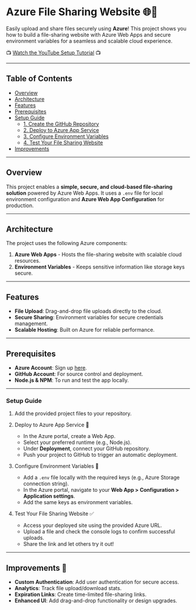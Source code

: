 # Azure File Sharing Website 🌐💾

Easily upload and share files securely using **Azure**! This project shows you how to build a file-sharing website with Azure Web Apps and secure environment variables for a seamless and scalable cloud experience.

📺 [Watch the YouTube Setup Tutorial](https://youtu.be/your-video-link) 📺

---

## Table of Contents

- [Overview](#overview)
- [Architecture](#architecture)
- [Features](#features)
- [Prerequisites](#prerequisites)
- [Setup Guide](#setup-guide)
  - [1. Create the GitHub Repository](#1-create-the-github-repository)
  - [2. Deploy to Azure App Service](#2-deploy-to-azure-app-service)
  - [3. Configure Environment Variables](#3-configure-environment-variables)
  - [4. Test Your File Sharing Website](#4-test-your-file-sharing-website)
- [Improvements](#improvements)

---

## Overview

This project enables a **simple, secure, and cloud-based file-sharing solution** powered by Azure Web Apps. It uses a `.env` file for local environment configuration and **Azure Web App Configuration** for production.

---

## Architecture

The project uses the following Azure components:

1. **Azure Web Apps** - Hosts the file-sharing website with scalable cloud resources.
2. **Environment Variables** - Keeps sensitive information like storage keys secure.

---

## Features

- **File Upload**: Drag-and-drop file uploads directly to the cloud.
- **Secure Sharing**: Environment variables for secure credentials management.
- **Scalable Hosting**: Built on Azure for reliable performance.

---

## Prerequisites

- **Azure Account**: Sign up [here](https://azure.microsoft.com/en-us/free/).
- **GitHub Account**: For source control and deployment.
- **Node.js & NPM**: To run and test the app locally.

---

### Setup Guide

1. Add the provided project files to your repository.

2. Deploy to Azure App Service 🚀

   - In the Azure portal, create a Web App.
   - Select your preferred runtime (e.g., Node.js).
   - Under **Deployment**, connect your GitHub repository.
   - Push your project to GitHub to trigger an automatic deployment.

3. Configure Environment Variables 🔐

   - Add a `.env` file locally with the required keys (e.g., Azure Storage connection string).
   - In the Azure portal, navigate to your **Web App > Configuration > Application settings**.
   - Add the same keys as environment variables.

4. Test Your File Sharing Website ✅
   - Access your deployed site using the provided Azure URL.
   - Upload a file and check the console logs to confirm successful uploads.
   - Share the link and let others try it out!

---

## Improvements 🚀

- **Custom Authentication**: Add user authentication for secure access.
- **Analytics**: Track file upload/download stats.
- **Expiration Links**: Create time-limited file-sharing links.
- **Enhanced UI**: Add drag-and-drop functionality or design upgrades.
